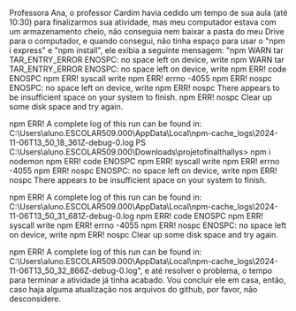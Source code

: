 Professora Ana, o professor Cardim havia cedido um tempo de sua aula (até 10:30) para finalizarmos sua atividade, mas meu computador estava com um armazenamento cheio, não conseguia nem baixar a pasta do meu Drive para o computador, e quando consegui, não tinha espaço para usar o "npm i express" e "npm install", ele exibia a seguinte mensagem: "npm WARN tar TAR_ENTRY_ERROR ENOSPC: no space left on device, write
npm WARN tar TAR_ENTRY_ERROR ENOSPC: no space left on device, write
npm ERR! code ENOSPC
npm ERR! syscall write
npm ERR! errno -4055
npm ERR! nospc ENOSPC: no space left on device, write
npm ERR! nospc There appears to be insufficient space on your system to finish.
npm ERR! nospc Clear up some disk space and try again.

npm ERR! A complete log of this run can be found in: C:\Users\aluno.ESCOLAR509.000\AppData\Local\npm-cache\_logs\2024-11-06T13_50_18_361Z-debug-0.log
PS C:\Users\aluno.ESCOLAR509.000\Downloads\projetofinalthallys> npm i nodemon
npm ERR! code ENOSPC
npm ERR! syscall write
npm ERR! errno -4055
npm ERR! nospc ENOSPC: no space left on device, write
npm ERR! nospc There appears to be insufficient space on your system to finish.

npm ERR! A complete log of this run can be found in: C:\Users\aluno.ESCOLAR509.000\AppData\Local\npm-cache\_logs\2024-11-06T13_50_31_681Z-debug-0.log
npm ERR! code ENOSPC
npm ERR! syscall write
npm ERR! errno -4055
npm ERR! nospc ENOSPC: no space left on device, write
npm ERR! nospc Clear up some disk space and try again.

npm ERR! A complete log of this run can be found in: C:\Users\aluno.ESCOLAR509.000\AppData\Local\npm-cache\_logs\2024-11-06T13_50_32_866Z-debug-0.log", e até resolver o problema, o tempo para terminar a atividade já tinha acabado. Vou concluir ele em casa, então, caso haja alguma atualização nos arquivos do github, por favor, não desconsidere.
